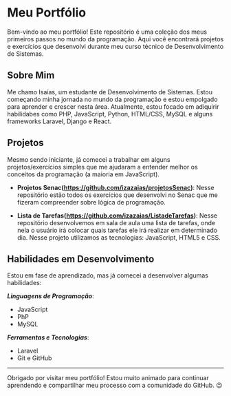 # Meu Portfólio

Bem-vindo ao meu portfólio! Este repositório é uma coleção dos meus primeiros passos no mundo da programação. Aqui você encontrará projetos e exercícios que desenvolvi durante meu curso técnico de Desenvolvimento de Sistemas.

## Sobre Mim

Me chamo Isaías, um estudante de Desenvolvimento de Sistemas. Estou começando minha jornada no mundo da programação e estou empolgado para aprender e crescer nesta área. Atualmente, estou focado em adiquirir habilidabes como PHP, JavaScript, Python, HTML/CSS, MySQL e alguns frameworks Laravel, Django e React.

## Projetos

Mesmo sendo iniciante, já comecei a trabalhar em alguns projetos/exercícios simples que me ajudaram a entender melhor os conceitos da programação (a maioria em JavaScript).

* **Projetos Senac(https://github.com/izazaias/projetosSenac)**: Nesse repositório estão todos os exercícios que desenvolvi no Senac que me fizeram compreender sobre lógica de programação.

* **Lista de Tarefas(https://github.com/izazaias/ListadeTarefas)**: Nesse repositório desenvolvemos em sala de aula uma lista de tarefas, onde nela o usuário irá colocar quais tarefas ele irá realizar em determinado dia. Nesse projeto utilizamos as tecnologias: JavaScript, HTML5 e CSS.

## Habilidades em Desenvolvimento

Estou em fase de aprendizado, mas já comecei a desenvolver algumas habilidades:

***Linguagens de Programação***:
+ JavaScript
+ PhP
+ MySQL

***Ferramentas e Tecnologias***:
+ Laravel
+ Git e GitHub

---

Obrigado por visitar meu portfólio!
Estou muito animado para continuar aprendendo e compartilhar meu processo com a comunidade do GitHub. :wink: